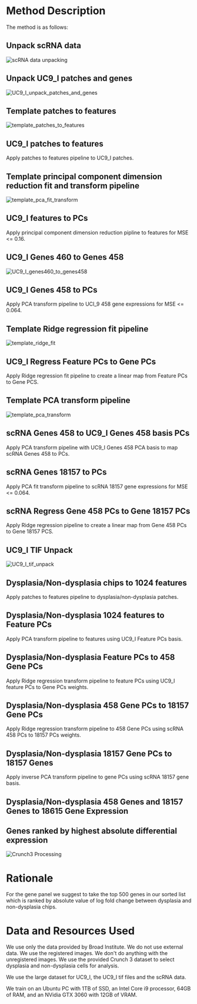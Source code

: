 # Method Description

The method is as follows:

## Unpack scRNA data
![scRNA data unpacking](mermaid/SCRNA_unpack.png) 

## Unpack UC9_I patches and genes
![UC9_I_unpack_patches_and_genes](mermaid/UC9_I_unpack_patches_and_genes.png)  

## Template patches to features
![template_patches_to_features](mermaid/template_patches_to_features.png)  

## UC9_I patches to features 
Apply patches to features pipeline to UC9_I patches.

## Template principal component dimension reduction fit and transform pipeline
![template_pca_fit_transform](mermaid/template_pca_fit_transform.png)  

## UC9_I features to PCs
Apply principal component dimension reduction pipline to features for MSE <= 0.16.

## UC9_I Genes 460 to Genes 458
![UC9_I_genes460_to_genes458](mermaid/UC9_I_genes460_to_genes458.png)

## UC9_I Genes 458 to PCs
Apply PCA transform pipeline to UCI_9 458 gene expressions for MSE <= 0.064.

## Template Ridge regression fit pipeline
![template_ridge_fit](mermaid/template_ridge_fit.png)

## UC9_I Regress Feature PCs to Gene PCs
Apply Ridge regression fit pipeline to create a linear map from Feature PCs to Gene PCS.

## Template PCA transform pipeline
![template_pca_transform](mermaid/template_pca_transform.png)

## scRNA Genes 458 to UC9_I Genes 458 basis PCs
Apply PCA transform pipeline with UC9_I Genes 458 PCA basis to map scRNA Genes 458 to PCs.

## scRNA Genes 18157 to PCs
Apply PCA fit transform pipeline to scRNA 18157 gene expressions for MSE <= 0.064.

## scRNA Regress Gene 458 PCs to Gene 18157 PCs
Apply Ridge regression pipeline to create a linear map from Gene 458 PCs to Gene 18157 PCS.

## UC9_I TIF Unpack
![UC9_I_tif_unpack](mermaid/UC9_I_tif_unpack.png)

## Dysplasia/Non-dysplasia chips to 1024 features
Apply patches to features pipeline to dysplasia/non-dysplasia patches.

## Dysplasia/Non-dysplasia 1024 features to Feature PCs
Apply PCA transform pipeline to features using UC9_I Feature PCs basis.

## Dysplasia/Non-dysplasia Feature PCs to 458 Gene PCs
Apply Ridge regression transform pipeline to feature PCs using UC9_I feature PCs to Gene PCs weights.

## Dysplasia/Non-dysplasia 458 Gene PCs to 18157 Gene PCs
Apply Ridge regression transform pipeline to 458 Gene PCs using scRNA 458 PCs to 18157 PCs weights.

## Dysplasia/Non-dysplasia 18157 Gene PCs to 18157 Genes
Apply inverse PCA transform pipeline to gene PCs using scRNA 18157 gene basis.

## Dysplasia/Non-dysplasia 458 Genes and 18157 Genes to 18615 Gene Expression

## Genes ranked by highest absolute differential expression
![Crunch3 Processing](mermaid/crunch3.png)  

# Rationale

For the gene panel we suggest to take the top 500 genes in our sorted list which is ranked by absolute value of log fold change between dysplasia and non-dysplasia chips.

# Data and Resources Used

We use only the data provided by Broad Institute.  We do not use external data.  We use the registered images.  We don't do anything with the unregistered images.  We use the provided Crunch 3 dataset to select dysplasia and non-dysplasia cells for analysis.

We use the large dataset for UC9_I, the UC9_I tif files and the scRNA data.

We train on an Ubuntu PC with 1TB of SSD, an Intel Core i9 processor, 64GB of RAM, and an NVidia GTX 3060 with 12GB of VRAM.
